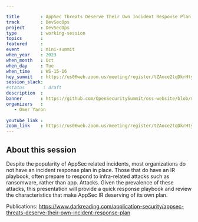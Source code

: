 ```yaml
---

title        : AppSec Threats Deserve Their Own Incident Response Plan
track        : DevSecOps
project      : DevSecOps
type         : working-session
topics       :
featured     :
event        : mini-summit
when_year    : 2023
when_month   : Oct
when_day     : Tue
when_time    : WS-15-16
hey_summit   : https://us06web.zoom.us/meeting/register/tZAoce2tqDkrHtymvjFtW4fdDy94YKGTXFLl
session_slack:
#status       : draft
description  :
banner       : https://github.com/OpenSecuritySummit/oss-website/blob/main/content/sessions/2023/mini-summits/Oct/banners/Appsec%20Threats.png?raw=true
organizers   :
   - Omer Yaron
  
youtube_link : 
zoom_link    : https://us06web.zoom.us/meeting/register/tZAoce2tqDkrHtymvjFtW4fdDy94YKGTXFLl
---
```



## About this session

Despite the popularity of AppSec related incidents, most organizations do not have an incident response plan in place. Those that do have an IR playbook, often prepare to respond to infra-related attacks such as ransomware, rather than app. Attacks. Given the prevalence of these attacks, this presentation will provide a quick response playbook and review the characteristics that make AppSec IR deserving of its own plan. 

Publications:
https://www.darkreading.com/application-security/appsec-threats-deserve-their-own-incident-response-plan
